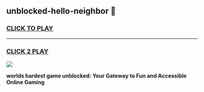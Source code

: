 
## unblocked-hello-neighbor 👋
<h3>
<a href="https://premium.freeplayer.one?title=unblocked-hello-neighbor&ref=14F">CLICK TO PLAY</a></h3>
<hr>

<h3>
<a href="https://premium.freeplayer.one?title=unblocked-hello-neighbor&ref=14F">CLICK 2 PLAY</a>
  
</h3>

<a href="https://premium.freeplayer.one?title=unblocked-hello-neighbor&ref=12F/"><img src="https://clearcache.store/games.png"></a>


**worlds hardest game unblocked: Your Gateway to Fun and Accessible Online Gaming**
